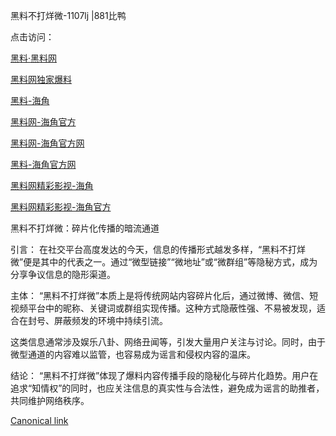 黑料不打烊微-1107lj |881比鸭

点击访问：

<a href="https://heiliaolvzlu3.pages.dev">黑料·黑料网</a>

<a href="https://heiliaoyvnrda.pages.dev">黑料网独家爆料</a>

<a href="https://heiliaoxrq8i9.pages.dev">黑料-海角</a>

<a href="https://heiliaox6jgh3.pages.dev">黑料网-海角官方</a>

<a href="https://heiliao9wsbg3.pages.dev">黑料网-海角官方网</a>

<a href="https://heiliaoryrhyu.pages.dev">黑料-海角官方网</a>

<a href="https://heiliaoxfe5rb.pages.dev">黑料网精彩影视-海角</a>

<a href="https://heiliaoubleqx.pages.dev">黑料网精彩影视-海角官方</a>

黑料不打烊微：碎片化传播的暗流通道

引言：
在社交平台高度发达的今天，信息的传播形式越发多样，“黑料不打烊微”便是其中的代表之一。通过“微型链接”“微地址”或“微群组”等隐秘方式，成为分享争议信息的隐形渠道。

主体：
“黑料不打烊微”本质上是将传统网站内容碎片化后，通过微博、微信、短视频平台中的昵称、关键词或群组实现传播。这种方式隐蔽性强、不易被发现，适合在封号、屏蔽频发的环境中持续引流。

这类信息通常涉及娱乐八卦、网络丑闻等，引发大量用户关注与讨论。同时，由于微型通道的内容难以监管，也容易成为谣言和侵权内容的温床。

结论：
“黑料不打烊微”体现了爆料内容传播手段的隐秘化与碎片化趋势。用户在追求“知情权”的同时，也应关注信息的真实性与合法性，避免成为谣言的助推者，共同维护网络秩序。

[Canonical link](https://github.com/nno99888/nn5 )

